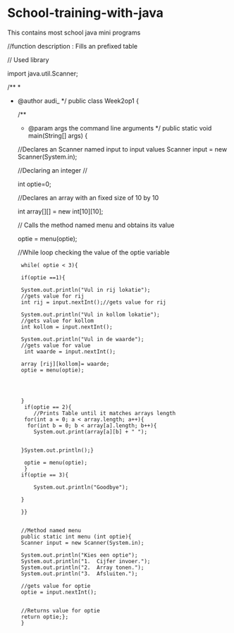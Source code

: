 # School-training-with-java
This contains most school java mini programs

//function description : Fills an prefixed table

// Used library

import java.util.Scanner;

/**
 *
 * @author audi_
 */
public class Week2op1 {

    /**
     * @param args the command line arguments
     */
    public static void main(String[] args) {
        
     //Declares an Scanner named input to input values
    Scanner input = new Scanner(System.in);
    
    //Declaring an integer //
    
    int optie=0;
    
    //Declares an array with an fixed size of 10 by 10
    
    int array[][] = new int[10][10];
    
    // Calls the method named menu and obtains its value
    
     optie = menu(optie);
        
     //While loop checking the value of the optie variable
     
        while( optie < 3){ 
            
        if(optie ==1){
            
        System.out.println("Vul in rij lokatie");
        //gets value for rij
        int rij = input.nextInt();//gets value for rij
        
        System.out.println("Vul in kollom lokatie");
        //gets value for kollom
        int kollom = input.nextInt();
        
        System.out.println("Vul in de waarde");
        //gets value for value
         int waarde = input.nextInt();
    
        array [rij][kollom]= waarde;
        optie = menu(optie);
        
        
        
            
        }
         if(optie == 2){
            //Prints Table until it matches arrays length
         for(int a = 0; a < array.length; a++){
          for(int b = 0; b < array[a].length; b++){
            System.out.print(array[a][b] + " ");
            
          
        }System.out.println();}
            
         optie = menu(optie);
         }
        if(optie == 3){
        
            System.out.println("Goodbye");
        
        }
        
        }}
    
    
        //Method named menu
        public static int menu (int optie){
        Scanner input = new Scanner(System.in);
        
        System.out.println("Kies een optie");
        System.out.println("1.	Cijfer invoer.");
        System.out.println("2.	Array tonen.");
        System.out.println("3.	Afsluiten.");
        
        //gets value for optie
        optie = input.nextInt();
        
        
        //Returns value for optie
        return optie;};
        }
